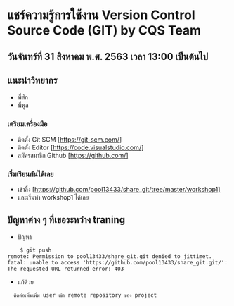 # แชร์ความรู้การใช้งาน Version Control Source Code (GIT) by CQS Team
## วันจันทร์ที่ 31 สิงหาคม พ.ศ. 2563 เวลา 13:00 เป็นต้นไป
## แนะนำวิทยากร 
- พี่สัก 
- พี่พูล
### เตรียมเครื่องมือ
- ติดตั้ง Git SCM [https://git-scm.com/]
- ติดตั้ง Editor [https://code.visualstudio.com/]
- สมัครสมาชิก Github [https://github.com/]

### เริ่มเรียนกันได้เลย
- เข้าลิ้ง [https://github.com/pool13433/share_git/tree/master/workshop1]
- และเริ่มทำ workshop1 ได้เลย

## ปัญหาต่าง ๆ ที่เขอระหว่าง traning 
- ปัญหา
``` 
    $ git push
remote: Permission to pool13433/share_git.git denied to jittimet.
fatal: unable to access 'https://github.com/pool13433/share_git.git/': The requested URL returned error: 403
```
- แก้ด้วย
```
  ติดต่อเพิ่มเพิ่ม user เข้า remote repository ของ project
```
